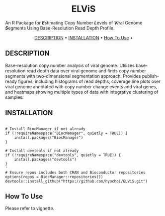 
<h1 align="center">
  <br>
  <br>
  ELViS
  <br>
</h1>

An R Package for ***E***stimating Copy Number ***L***evels of ***Vi***ral Genome ***S***egments Using Base-Resolution Read Depth Profile.

<p align="center">
  <a href="#description">DESCRIPTION</a> •
  <a href="#installation">INSTALLATION</a> •
  <a href="#how-to-use">How To Use</a> •
</p>

## DESCRIPTION

Base-resolution copy number analysis of viral genome. Utilizes base-resolution read depth data over viral genome and finds copy number segments with two-dimensional segmentation approach. Provides publish-ready figures, including histograms of read depths, coverage line plots over viral genome annotated with copy number change events and viral genes, and heatmaps showing multiple types of data with integrative clustering of samples.


## INSTALLATION

```

# Install BiocManager if not already
if (!requireNamespace("BiocManager", quietly = TRUE)) {
    install.packages("BiocManager")
}

# Install devtools if not already
if (!requireNamespace("devtools", quietly = TRUE)) {
    install.packages("devtools")
}
'
# Ensure repos includes both CRAN and Bioconductor repositories
options(repos = BiocManager::repositories())
devtools::install_github("https://github.com/hyochoi/ELViS.git")
```


## How To Use

Please refer to vignette.
